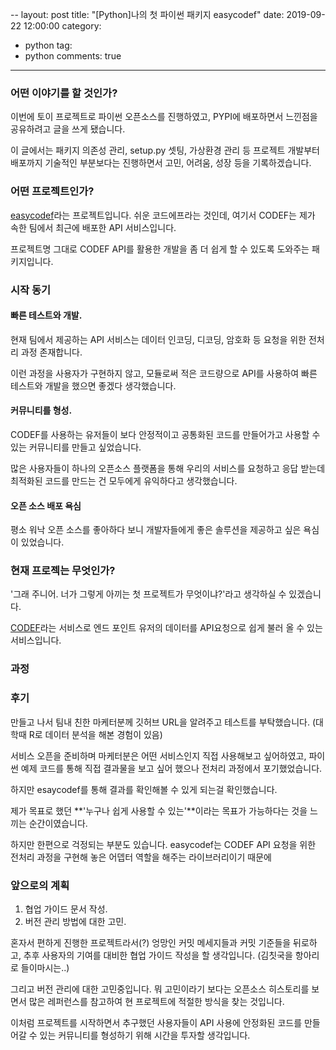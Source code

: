
--
layout: post
title: "[Python]나의 첫 파이썬 패키지 easycodef"
date: 2019-09-22 12:00:00
category:
- python
tag:
- python
comments: true
---

### 어떤 이야기를 할 것인가?
이번에 토이 프로젝트로 파이썬 오픈소스를 진행하였고, PYPI에 배포하면서 느낀점을 공유하려고 글을 쓰게 됐습니다.

이 글에서는 패키지 의존성 관리, setup.py 셋팅, 가상환경 관리 등 프로젝트 개발부터 배포까지 기술적인 부분보다는 진행하면서 고민, 어려움, 성장 등을 기록하겠습니다.


### 어떤 프로젝트인가?
[easycodef](https://github.com/dc7303/easy-codef-py)라는 프로젝트입니다. 쉬운 코드에프라는 것인데, 여기서 CODEF는 제가 속한 팀에서 최근에 배포한 API 서비스입니다.

프로젝트명 그대로 CODEF API를 활용한 개발을 좀 더 쉽게 할 수 있도록 도와주는 패키지입니다.



### 시작 동기
#### 빠른 테스트와 개발.
현재 팀에서 제공하는 API 서비스는 데이터 인코딩, 디코딩, 암호화 등 요청을 위한 전처리 과정 존재합니다.

이런 과정을 사용자가 구현하지 않고, 모듈로써 적은 코드량으로 API를 사용하여 빠른 테스트와 개발을 했으면 좋겠다 생각했습니다.

#### 커뮤니티를 형성.
CODEF를 사용하는 유저들이 보다 안정적이고 공통화된 코드를 만들어가고 사용할 수 있는 커뮤니티를 만들고 싶었습니다.

많은 사용자들이 하나의 오픈소스 플랫폼을 통해 우리의 서비스를 요청하고 응답 받는데 최적화된 코드를 만드는 건 모두에게 유익하다고 생각했습니다.

#### 오픈 소스 배포 욕심
평소 워낙 오픈 소스를 좋아하다 보니 개발자들에게 좋은 솔루션을 제공하고 싶은 욕심이 있었습니다.




### 현재 프로젝는 무엇인가?
'그래 주니어. 너가 그렇게 아끼는 첫 프로젝트가 무엇이냐?'라고 생각하실 수 있겠습니다.

[CODEF](https://codef.io)라는 서비스로 엔드 포인트 유저의 데이터를 API요청으로 쉽게 불러 올 수 있는 서비스입니다. 


### 과정


### 후기
만들고 나서 팀내 친한 마케터분께 깃허브 URL을 알려주고 테스트를 부탁했습니다. (대학때 R로 데이터 분석을 해본 경험이 있음)

서비스 오픈을 준비하며 마케터분은 어떤 서비스인지 직접 사용해보고 싶어하였고, 파이썬 예제 코드를 통해 직접 결과물을 보고 싶어 했으나 전처리 과정에서 포기했었습니다.

하지만 esaycodef를 통해 결과를 확인해볼 수 있게 되는걸 확인했습니다.

제가 목표로 했던 **'누구나 쉽게 사용할 수 있는'**이라는 목표가 가능하다는 것을 느끼는 순간이였습니다.

하지만 한편으로 걱정되는 부분도 있습니다. easycodef는 CODEF API 요청을 위한 전처리 과정을 구현해 놓은 어뎁터 역할을 해주는 라이브러리이기 때문에



### 앞으로의 계획
1. 협업 가이드 문서 작성.
2. 버전 관리 방법에 대한 고민.

혼자서 편하게 진행한 프로젝트라서(?) 엉망인 커밋 메세지들과 커밋 기준들을 뒤로하고, 추후 사용자의 기여를 대비한 협업 가이드 작성을 할 생각입니다. (김칫국을 항아리로 들이마시는..)

그리고 버전 관리에 대한 고민중입니다. 뭐 고민이라기 보다는 오픈소스 히스토리를 보면서 많은 레퍼런스를 참고하여 현 프로젝트에 적절한 방식을 찾는 것입니다.

이처럼 프로젝트를 시작하면서 추구했던 사용자들이 API 사용에 안정화된 코드를 만들어갈 수 있는 커뮤니티를 형성하기 위해 시간을 투자할 생각입니다.
